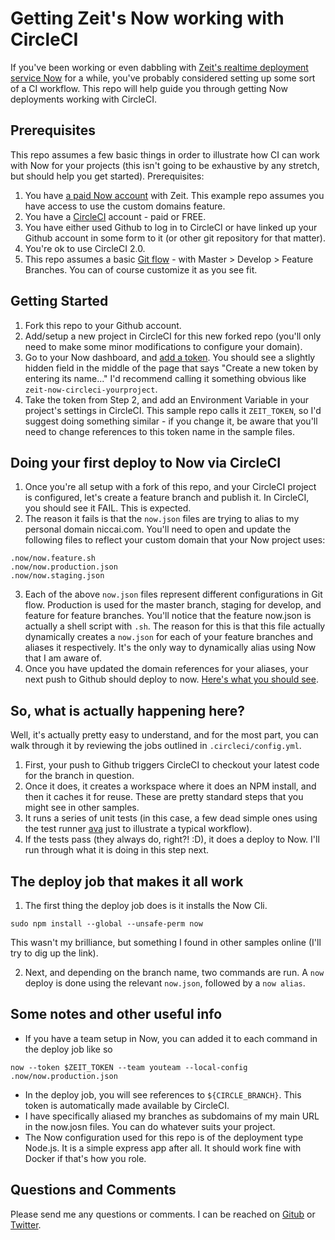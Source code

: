 # Getting Zeit's Now working with CircleCI

If you've been working or even dabbling with [Zeit's realtime deployment service Now](https://zeit.co/now) for a while, you've probably considered setting up
some sort of a CI workflow. This repo will help guide you through getting Now deployments working with CircleCI.

## Prerequisites

This repo assumes a few basic things in order to illustrate how CI can work with Now for your projects (this isn't going to be exhaustive by any stretch, but should help you get started). Prerequisites:

1. You have [a paid Now account](https://zeit.co/account/plan) with Zeit. This example repo assumes you have access to use the custom domains feature.
2. You have a [CircleCI](https://circleci.com/) account - paid or FREE.
3. You have either used Github to log in to CircleCI or have linked up your Github account in some form to it (or other git repository for that matter).
4. You're ok to use CircleCI 2.0.
5. This repo assumes a basic [Git flow](https://www.atlassian.com/git/tutorials/comparing-workflows/gitflow-workflow) - with Master > Develop > Feature Branches. You can of course customize it as you see fit.

## Getting Started

1. Fork this repo to your Github account.
2. Add/setup a new project in CircleCI for this new forked repo (you'll only need to make some minor modifications to configure your domain).
3. Go to your Now dashboard, and [add a token](https://zeit.co/account/tokens). You should see a slightly hidden field in the middle of the page that says "Create a new token by entering its name..." I'd recommend calling it something obvious like `zeit-now-circleci-yourproject`.
4. Take the token from Step 2, and add an Environment Variable in your project's settings in CircleCI. This sample repo calls it `ZEIT_TOKEN`, so I'd suggest doing something similar - if you change it, be aware that you'll need to change references to this token name in the sample files.

## Doing your first deploy to Now via CircleCI

1. Once you're all setup with a fork of this repo, and your CircleCI project is configured, let's create a feature branch and publish it. In CircleCI, you should see it FAIL. This is expected.
2. The reason it fails is that the `now.json` files are trying to alias to my personal domain niccai.com. You'll need to open and update the following files to reflect your custom domain that your Now project uses:

```
.now/now.feature.sh
.now/now.production.json
.now/now.staging.json
```

3. Each of the above `now.json` files represent different configurations in Git flow. Production is used for the master branch, staging for develop, and feature for feature branches. You'll notice that the feature now.json is actually a shell script with `.sh`. The reason for this is that this file actually dynamically creates a `now.json` for each of your feature branches and aliases it respectively. It's the only way to dynamically alias using Now that I am aware of.
4. Once you have updated the domain references for your aliases, your next push to Github should deploy to now. [Here's what you should see](https://master-circleci-now.niccai.com/).

## So, what is actually happening here?

Well, it's actually pretty easy to understand, and for the most part, you can walk through it by reviewing the jobs outlined in `.circleci/config.yml`.

1. First, your push to Github triggers CircleCI to checkout your latest code for the branch in question.
2. Once it does, it creates a workspace where it does an NPM install, and then it caches it for reuse. These are pretty standard steps that you might see in other samples.
3. It runs a series of unit tests (in this case, a few dead simple ones using the test runner [ava](https://github.com/avajs/ava) just to illustrate a typical workflow).
4. If the tests pass (they always do, right?! :D), it does a deploy to Now. I'll run through what it is doing in this step next.

## The deploy job that makes it all work

1. The first thing the deploy job does is it installs the Now Cli.

`sudo npm install --global --unsafe-perm now`

This wasn't my brilliance, but something I found in other samples online (I'll try to dig up the link).

2. Next, and depending on the branch name, two commands are run. A `now` deploy is done using the relevant `now.json`, followed by a `now alias`.

## Some notes and other useful info

* If you have a team setup in Now, you can added it to each command in the deploy job like so

`now --token $ZEIT_TOKEN --team youteam --local-config .now/now.production.json`

* In the deploy job, you will see references to `${CIRCLE_BRANCH}`. This token is automatically made available by CircleCI.
* I have specifically aliased my branches as subdomains of my main URL in the now.josn files. You can do whatever suits your project.
* The Now configuration used for this repo is of the deployment type Node.js. It is a simple express app after all. It should work fine with Docker if that's how you role.

## Questions and Comments

Please send me any questions or comments. I can be reached on [Gitub](https://github.com/niccai) or [Twitter](https://twitter.com/niccai).
